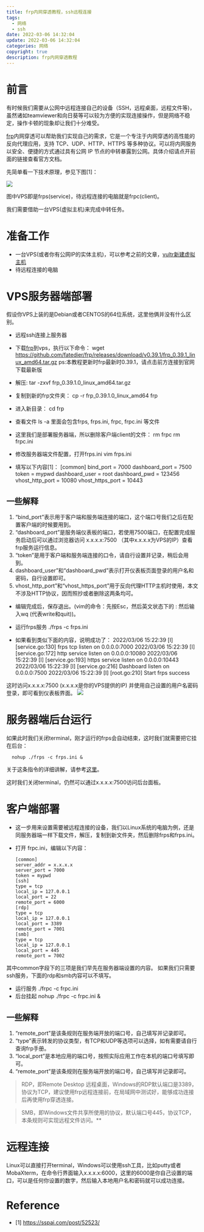 ```yaml
---
title: frp内网穿透教程，ssh远程连接
tags:
  - 网络
  - ssh
date: 2022-03-06 14:32:04
update: 2022-03-06 14:32:04
categories: 网络
copyright: true
description: frp内网穿透教程
---
```

# 前言
有时候我们需要从公网中远程连接自己的设备（SSH，远程桌面，远程文件等)，虽然诸如teamviewer和向日葵等可以较为方便的实现连接操作，但是网络不稳定，操作卡顿的现象却让我们十分难受。

[frp](https://github.com/fatedier/frp/blob/master/README_zh.md)内网穿透可以帮助我们实现自己的需求，它是一个专注于内网穿透的高性能的反向代理应用，支持 TCP、UDP、HTTP、HTTPS 等多种协议。可以将内网服务以安全、便捷的方式通过具有公网 IP 节点的中转暴露到公网。具体介绍请点开前面的链接查看官方文档。

先简单看一下技术原理，参见下图[1]：

![](https://s2.loli.net/2022/03/06/RuEgZyrfo4AjPB1.png)

图中VPS即是frps(service)，待远程连接的电脑就是frpc(client)。

我们需要借助一台VPS(虚拟主机)来完成中转任务。

# 准备工作
- 一台VPS(或者你有公网IP的实体主机)，可以参考之前的文章，[vultr新建虚拟主机](https://www.gongsunqi.xyz/2022/02/08/%E5%A6%82%E4%BD%95%E5%9C%A8IPV4%E7%BD%91%E7%BB%9C%E7%8E%AF%E5%A2%83%E4%B8%AD%E4%BD%BF%E7%94%A8IPV6%E7%BD%91%E7%BB%9C/#%E6%B3%A8%E5%86%8CIPV6%E6%9C%8D%E5%8A%A1%E5%99%A8%E4%BB%A3%E7%90%86%E5%95%86)
- 待远程连接的电脑

# VPS服务器端部署

假设你VPS上装的是Debian或者CENTOS的64位系统，这里他俩并没有什么区别。

- 远程ssh连接上服务器
- 下载[frp](https://github.com/fatedier/frp/releases)到vps，执行以下命令：
      wget https://github.com/fatedier/frp/releases/download/v0.39.1/frp_0.39.1_linux_amd64.tar.gz
  ps:本教程更新时frp最新时0.39.1，请点击前方连接到官网下载最新版
- 解压:
       tar -zxvf frp_0.39.1.0_linux_amd64.tar.gz
- 复制到新的frp文件夹： 
      cp -r frp_0.39.1.0_linux_amd64 frp
- 进入新目录：
      cd frp
- 查看文件
      ls -a
里面会包含frps, frps.ini, frpc, frpc.ini 等文件

- 这里我们是部署服务器端，所以删除客户端client的文件：
      rm frpc
      rm frpc.ini

- 修改服务器端文件配置，打开frps.ini
      vim frps.ini
- 填写以下内容[1]：
      [common]
      bind_port = 7000
      dashboard_port = 7500
      token = mypwd
      dashboard_user = root
      dashboard_pwd = 123456
      vhost_http_port = 10080
      vhost_https_port = 10443

## 一些解释
1. “bind_port”表示用于客户端和服务端连接的端口，这个端口号我们之后在配置客户端的时候要用到。
2. “dashboard_port”是服务端仪表板的端口，若使用7500端口，在配置完成服务启动后可以通过浏览器访问 x.x.x.x:7500 （其中x.x.x.x为VPS的IP）查看frp服务运行信息。
3. “token”是用于客户端和服务端连接的口令，请自行设置并记录，稍后会用到。
4. dashboard_user”和“dashboard_pwd”表示打开仪表板页面登录的用户名和密码，自行设置即可。
5. vhost_http_port”和“vhost_https_port”用于反向代理HTTP主机时使用，本文不涉及HTTP协议，因而照抄或者删除这两条均可。

- 编辑完成后，保存退出。(vim的命令：先按Esc，然后英文状态下的 :  然后输入wq  (代表write和quit))。
- 运行frps服务
      ./frps -c frps.ini

- 如果看到类似下面的内容，说明成功了：
      2022/03/06 15:22:39 [I] [service.go:130] frps tcp listen on 0.0.0.0:7000
      2022/03/06 15:22:39 [I] [service.go:172] http service listen on 0.0.0.0:10080
      2022/03/06 15:22:39 [I] [service.go:193] https service listen on 0.0.0.0:10443
      2022/03/06 15:22:39 [I] [service.go:216] Dashboard listen on 0.0.0.0:7500
      2022/03/06 15:22:39 [I] [root.go:210] Start frps success

这时访问x.x.x.x:7500 (x.x.x.x是你的VPS提供的IP) 并使用自己设置的用户名密码登录，即可看到仪表板界面。
![](https://s2.loli.net/2022/03/06/WvsryxcB6GAi9wN.png)

# 服务器端后台运行

如果此时我们关闭terminal，刚才运行的frps会自动结束，这时我们就需要把它挂在后台：

      nohup ./frps -c frps.ini &
关于这条指令的详细讲解，请参考[这里](https://ehlxr.me/2017/01/18/Linux-%E7%9A%84-nohup-%E5%91%BD%E4%BB%A4%E7%9A%84%E7%94%A8%E6%B3%95/)。

这时我们关闭terminal，仍然可以通过x.x.x.x:7500访问后台面板。

# 客户端部署

- 这一步用来设置需要被远程连接的设备，我们以Linux系统的电脑为例，还是同服务器端一样下载文件，解压，复制到新文件夹，然后删除frps和frps.ini。

- 打开 frpc.ini，编辑以下内容：

      [common]
      server_addr = x.x.x.x
      server_port = 7000
      token = mypwd
      [ssh]
      type = tcp
      local_ip = 127.0.0.1           
      local_port = 22
      remote_port = 6000 
      [rdp]
      type = tcp
      local_ip = 127.0.0.1           
      local_port = 3389
      remote_port = 7001  
      [smb]
      type = tcp
      local_ip = 127.0.0.1
      local_port = 445
      remote_port = 7002

其中common字段下的三项是我们早先在服务器端设置的内容。
如果我们只需要ssh服务，下面的rdp和smb内容可以不填写。 

- 运行服务
      ./frpc -c frpc.ini
- 后台挂起
      nohup ./frpc -c frpc.ini &
## 一些解释
1. “remote_port”是该条规则在服务端开放的端口号，自己填写并记录即可。
2. “type”表示转发的协议类型，有TCP和UDP等选项可以选择，如有需要请自行查询frp手册。
3. “local_port”是本地应用的端口号，按照实际应用工作在本机的端口号填写即可。
4. “remote_port”是该条规则在服务端开放的端口号，自己填写并记录即可。

>RDP，即Remote Desktop 远程桌面，Windows的RDP默认端口是3389，协议为TCP，建议使用frp远程连接前，在局域网中测试好，能够成功连接后再使用frp穿透连接。

>SMB，即Windows文件共享所使用的协议，默认端口号445，协议TCP，本条规则可实现远程文件访问。**


# 远程连接

Linux可以直接打开terminal，Windows可以使用ssh工具，比如putty或者MobaXterm，在命令行界面输入x.x.x.x:6000，这里的6000是你自己设置的端口，可以是任何你设置的数字，然后输入本地用户名和密码就可以成功连接。


# Reference
- [1] https://sspai.com/post/52523/
